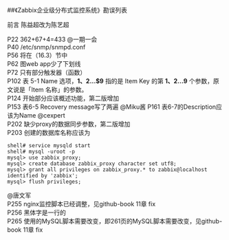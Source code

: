 ##《Zabbix企业级分布式监控系统》勘误列表

前言 陈益超改为陈艺超

P22  362+67+4=433  @一期一会     
P40  /etc/snmp/snmpd.conf   
P56  将在（16.3）节中   
P62  图web app少了下划线   
P72 只有部分触发器（函数）  
P102 表 5-1 Name 选项，**$1、$2…$9** 指的是 Item Key 的第 **1、2…9** 个参数，原文说是「Item 名称」的参数。  
P124 开始部分应该概述功能，第二版增加   
P153 表6-5 Recovery message写了两遍   @Miku酱
P161 表6-7的Description应该为Name   @cexpert   
P202 缺少proxy的数据同步参数，第二版增加    
P203 创建的数据库名称应该为   
```
shell# service mysqld start
shell# mysql -uroot -p
mysql> use zabbix_proxy;
mysql> create database zabbix_proxy character set utf8;
mysql> grant all privileges on zabbix_proxy.* to zabbix@localhost identified by 'zabbix'; 
mysql> flush privileges;
```
@唐文军  
P255 nginx监控脚本已经调整，见github-book 11章 fix   
P256 黑体字是一行的   
P265 使用的MySQL脚本需要改变，即261页的MySQL脚本需要改变，见github-book 11章 fix       

